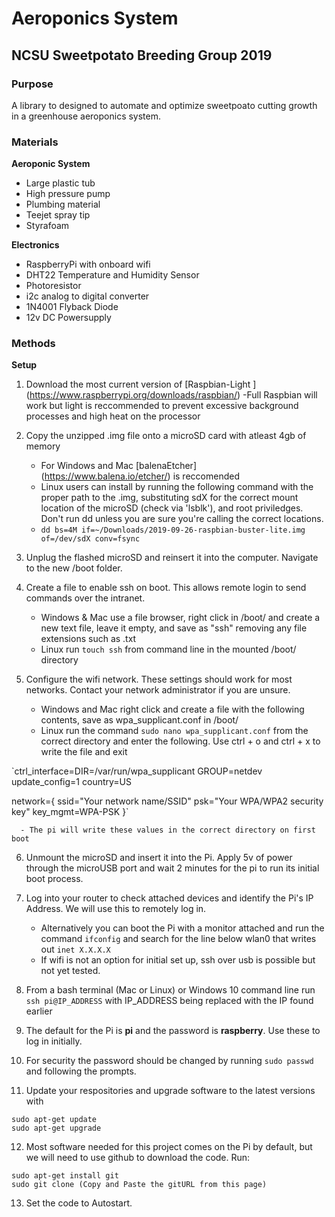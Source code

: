 # Aeroponics System
## NCSU Sweetpotato Breeding Group 2019


### Purpose

A library to designed to automate and optimize sweetpoato cutting growth in a greenhouse aeroponics system. 


### Materials

**Aeroponic System**
- Large plastic tub
- High pressure pump
- Plumbing material
- Teejet spray tip
- Styrafoam

**Electronics**
- RaspberryPi with onboard wifi
- DHT22 Temperature and Humidity Sensor
- Photoresistor
- i2c analog to digital converter
- 1N4001 Flyback Diode
- 12v DC Powersupply

### Methods

**Setup**
1. Download the most current version of [Raspbian-Light ] (https://www.raspberrypi.org/downloads/raspbian/)
      -Full Raspbian will work but light is reccommended to prevent excessive background processes and high heat on the processor
      
2. Copy the unzipped .img file onto a microSD card with atleast 4gb of memory
      - For Windows and Mac [balenaEtcher] (https://www.balena.io/etcher/) is reccomended
      - Linux users can install by running the following command with the proper path to the .img, substituting sdX for the correct mount location of the microSD (check via 'lsblk'), and root priviledges. Don't run dd unless you are sure you're calling the correct locations.
      - `dd bs=4M if=~/Downloads/2019-09-26-raspbian-buster-lite.img of=/dev/sdX conv=fsync`
      
3. Unplug the flashed microSD and reinsert it into the computer. Navigate to the new /boot folder.

4. Create a file to enable ssh on boot. This allows remote login to send commands over the intranet.
      - Windows & Mac use a file browser, right click in /boot/ and create a new text file, leave it empty, and save as "ssh" removing any file extensions such as .txt
      - Linux run `touch ssh` from command line in the mounted /boot/ directory
      
5. Configure the wifi network. These settings should work for most networks. Contact your network administrator if you are unsure. 
      - Windows and Mac right click and create a file with the following contents, save as wpa_supplicant.conf in /boot/
      - Linux run the command `sudo nano wpa_supplicant.conf` from the correct directory and enter the following. Use ctrl + o and ctrl + x to write the file and exit

`ctrl_interface=DIR=/var/run/wpa_supplicant GROUP=netdev
update_config=1
country=US

network={
     ssid="Your network name/SSID"
     psk="Your WPA/WPA2 security key"
     key_mgmt=WPA-PSK
}`

      - The pi will write these values in the correct directory on first boot

6. Unmount the microSD and insert it into the Pi. Apply 5v of power through the microUSB port and wait 2 minutes for the pi to run its initial boot process. 

7. Log into your router to check attached devices and identify the Pi's IP Address. We will use this to remotely log in.
    - Alternatively you can boot the Pi with a monitor attached and run the command `ifconfig` and search for the line below wlan0 that writes out `inet X.X.X.X`
    - If wifi is not an option for initial set up, ssh over usb is possible but not yet tested. 

8. From a bash terminal (Mac or Linux) or Windows 10 command line run `ssh pi@IP_ADDRESS` with IP_ADDRESS being replaced with the IP found earlier

9. The default for the Pi is **pi** and the password is **raspberry**. Use these to log in initially.

10. For security the password should be changed by running `sudo passwd` and following the prompts.

11. Update your respositories and upgrade software to the latest versions with 
```
sudo apt-get update
sudo apt-get upgrade
```
12. Most software needed for this project comes on the Pi by default, but we will need to use github to download the code. Run:
```
sudo apt-get install git
sudo git clone (Copy and Paste the gitURL from this page)
```
13. Set the code to Autostart.
